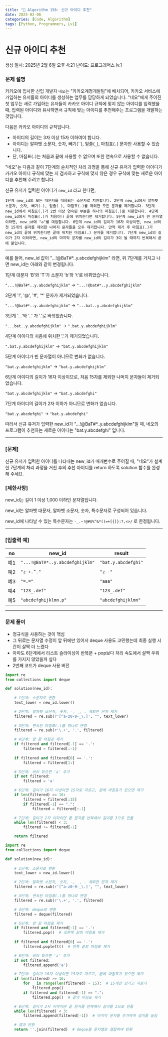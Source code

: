 ```yaml
---
title: "🧠 Algorithm 156: 신규 아이디 추천"
date: 2025-02-06
categories: [Code, Algorithm]
tags: [Python, Programmers, Lv1]
---
```


# 신규 아이디 추천

생성 일시: 2025년 2월 6일 오후 4:21
난이도: 프로그래머스 lv.1

### **문제 설명**

카카오에 입사한 신입 개발자 `네오`는 "카카오계정개발팀"에 배치되어, 카카오 서비스에 가입하는 유저들의 아이디를 생성하는 업무를 담당하게 되었습니다. "네오"에게 주어진 첫 업무는 새로 가입하는 유저들이 카카오 아이디 규칙에 맞지 않는 아이디를 입력했을 때, 입력된 아이디와 유사하면서 규칙에 맞는 아이디를 추천해주는 프로그램을 개발하는 것입니다.

다음은 카카오 아이디의 규칙입니다.

- 아이디의 길이는 3자 이상 15자 이하여야 합니다.
- 아이디는 알파벳 소문자, 숫자, 빼기(``), 밑줄(`_`), 마침표(`.`) 문자만 사용할 수 있습니다.
- 단, 마침표(`.`)는 처음과 끝에 사용할 수 없으며 또한 연속으로 사용할 수 없습니다.

"네오"는 다음과 같이 7단계의 순차적인 처리 과정을 통해 신규 유저가 입력한 아이디가 카카오 아이디 규칙에 맞는 지 검사하고 규칙에 맞지 않은 경우 규칙에 맞는 새로운 아이디를 추천해 주려고 합니다.

신규 유저가 입력한 아이디가 `new_id` 라고 한다면,

`1단계 new_id의 모든 대문자를 대응되는 소문자로 치환합니다.
2단계 new_id에서 알파벳 소문자, 숫자, 빼기(-), 밑줄(_), 마침표(.)를 제외한 모든 문자를 제거합니다.
3단계 new_id에서 마침표(.)가 2번 이상 연속된 부분을 하나의 마침표(.)로 치환합니다.
4단계 new_id에서 마침표(.)가 처음이나 끝에 위치한다면 제거합니다.
5단계 new_id가 빈 문자열이라면, new_id에 "a"를 대입합니다.
6단계 new_id의 길이가 16자 이상이면, new_id의 첫 15개의 문자를 제외한 나머지 문자들을 모두 제거합니다.
     만약 제거 후 마침표(.)가 new_id의 끝에 위치한다면 끝에 위치한 마침표(.) 문자를 제거합니다.
7단계 new_id의 길이가 2자 이하라면, new_id의 마지막 문자를 new_id의 길이가 3이 될 때까지 반복해서 끝에 붙입니다.`

---

예를 들어, new_id 값이 "...!@BaT#*..y.abcdefghijklm" 라면, 위 7단계를 거치고 나면 new_id는 아래와 같이 변경됩니다.

1단계 대문자 'B'와 'T'가 소문자 'b'와 't'로 바뀌었습니다.

`"...!@BaT#*..y.abcdefghijklm"` → `"...!@bat#*..y.abcdefghijklm"`

2단계 '!', '@', '#', '*' 문자가 제거되었습니다.

`"...!@bat#*..y.abcdefghijklm"` → `"...bat..y.abcdefghijklm"`

3단계 '...'와 '..' 가 '.'로 바뀌었습니다.

`"...bat..y.abcdefghijklm"` → `".bat.y.abcdefghijklm"`

4단계 아이디의 처음에 위치한 '.'가 제거되었습니다.

`".bat.y.abcdefghijklm"` → `"bat.y.abcdefghijklm"`

5단계 아이디가 빈 문자열이 아니므로 변화가 없습니다.

`"bat.y.abcdefghijklm"` → `"bat.y.abcdefghijklm"`

6단계 아이디의 길이가 16자 이상이므로, 처음 15자를 제외한 나머지 문자들이 제거되었습니다.

`"bat.y.abcdefghijklm"` → `"bat.y.abcdefghi"`

7단계 아이디의 길이가 2자 이하가 아니므로 변화가 없습니다.

`"bat.y.abcdefghi"` → `"bat.y.abcdefghi"`

따라서 신규 유저가 입력한 new_id가 "...!@BaT#*..y.abcdefghijklm"일 때, 네오의 프로그램이 추천하는 새로운 아이디는 "bat.y.abcdefghi" 입니다.

---

### **[문제]**

신규 유저가 입력한 아이디를 나타내는 new_id가 매개변수로 주어질 때, "네오"가 설계한 7단계의 처리 과정을 거친 후의 추천 아이디를 return 하도록 solution 함수를 완성해 주세요.

### **[제한사항]**

new_id는 길이 1 이상 1,000 이하인 문자열입니다.

new_id는 알파벳 대문자, 알파벳 소문자, 숫자, 특수문자로 구성되어 있습니다.

new_id에 나타날 수 있는 특수문자는 `-_.~!@#$%^&*()=+[{]}:?,<>/` 로 한정됩니다.

---

### **[입출력 예]**

| no | new_id | result |
| --- | --- | --- |
| 예1 | `"...!@BaT#*..y.abcdefghijklm"` | `"bat.y.abcdefghi"` |
| 예2 | `"z-+.^."` | `"z--"` |
| 예3 | `"=.="` | `"aaa"` |
| 예4 | `"123_.def"` | `"123_.def"` |
| 예5 | `"abcdefghijklmn.p"` | `"abcdefghijklmn"` |

---

### 문제 풀이

- 정규식을 사용하는 것이 핵심
- 그 뒤로는 문자열 수정이 앞 뒤에만 있어서 deque 사용도 고민했는데 최종 실행 시간이 살짝 더 느렸다
- 아마도 6단계에서 리스트 슬라이싱이 반복문 + pop보다 처리 속도에서 살짝 우위를 가지지 않았을까 싶다
- 2번째 코드가 deque 사용 버전

```python
import re
from collections import deque

def solution(new_id):
    
    # 1단계: 소문자로 변환
    text_lower = new_id.lower()

    # 2단계: 알파벳 소문자, 숫자, -, _, . 제외한 문자 제거
    filtered = re.sub(r'[^a-z0-9-_\.]', "", text_lower)
    
    # 3단계: 연속된 마침표(.)를 하나로 변경
    filtered = re.sub(r'\.+', '.', filtered)

    # 4단계: 양 끝 마침표 제거
    if filtered and filtered[-1] == '.':
        filtered = filtered[:-1]
    
    if filtered and filtered[0] == '.':
        filtered = filtered[1:]

    # 5단계: 비어 있으면 'a' 추가
    if not filtered:
        filtered = 'a'

    # 6단계: 길이가 16자 이상이면 15자로 자르고, 끝에 마침표가 있으면 제거
    if len(filtered) >= 16:
        filtered = filtered[:15]
        if filtered[-1] == ".":
            filtered = filtered[:-1]

    # 7단계: 길이가 2자 이하이면 끝 문자를 반복해서 길이를 3으로 만듦
    while len(filtered) < 3:
        filtered += filtered[-1]

    return filtered

```

```python
import re
from collections import deque

def solution(new_id):
    
    # 1단계: 소문자로 변환
    text_lower = new_id.lower()

    # 2단계: 알파벳 소문자, 숫자, -, _, . 제외한 문자 제거
    filtered = re.sub(r'[^a-z0-9-_\.]', "", text_lower)

    # 3단계: 연속된 마침표(.)를 하나로 변경
    filtered = re.sub(r'\.+', '.', filtered)

    # 4단계: deque로 변환
    filtered = deque(filtered)

    # 5단계: 양 끝 마침표 제거
    if filtered and filtered[-1] == '.':
        filtered.pop()  # 오른쪽 끝의 마침표 제거
    
    if filtered and filtered[0] == '.':
        filtered.popleft()  # 왼쪽 끝의 마침표 제거

    # 6단계: 비어 있으면 'a' 추가
    if not filtered:
        filtered.append('a')

    # 7단계: 길이가 16자 이상이면 15자로 자르고, 끝에 마침표가 있으면 제거
    if len(filtered) >= 16:
        for _ in range(len(filtered) - 15):  # 15개만 남기고 자르기
            filtered.pop()
        if filtered and filtered[-1] == ".":
            filtered.pop()  # 끝의 마침표 제거

    # 8단계: 길이가 2자 이하이면 끝 문자를 반복해서 길이를 3으로 만듦
    while len(filtered) < 3:
        filtered.append(filtered[-1])  # 마지막 문자를 추가하여 길이를 늘림

    # 결과 반환
    return ''.join(filtered)  # deque를 문자열로 결합하여 반환

```